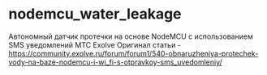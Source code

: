 # nodemcu_water_leakage
Автономный датчик протечки на основе NodeMCU с использованием SMS уведомлений МТС Exolve
Оригинал статьи - https://community.exolve.ru/forum/forum1/540-obnaruzheniya-protechek-vody-na-baze-nodemcu-i-wi_fi-s-otpravkoy-sms_uvedomleniy/
